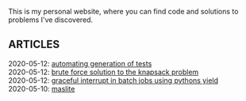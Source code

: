 This is my personal website, where you can find code and solutions to problems I've discovered.

## ARTICLES
2020-05-12: <a href="automating-generation-of-tests.html">automating generation of tests</a><br>
2020-05-12: <a href="brute-force-solution-to-the-knapsack-problem.html">brute force solution to the knapsack problem</a><br>
2020-05-12: <a href="graceful-interrupt-in-batch-jobs-using-pythons-yield.html">graceful interrupt in batch jobs using pythons yield</a><br>
2020-05-10: <a href="maslite.html">maslite</a><br>
